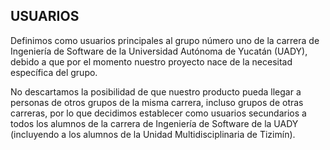 ## USUARIOS
Definimos como usuarios principales al grupo número uno de la carrera de Ingeniería de Software de la Universidad Autónoma de Yucatán (UADY), debido a que por el momento nuestro proyecto nace de la necesitad específica del grupo. 

No descartamos la posibilidad de que nuestro producto pueda llegar a personas de otros grupos de la misma carrera, incluso grupos de otras carreras, por lo que decidimos establecer como usuarios secundarios a todos los alumnos de la carrera de Ingeniería de Software de la UADY (incluyendo a los alumnos de la Unidad Multidisciplinaria de Tizimín). 
